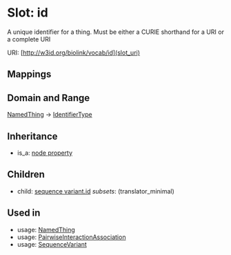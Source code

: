 # Slot: id


A unique identifier for a thing. Must be either a CURIE shorthand for a URI or a complete URI

URI: [http://w3id.org/biolink/vocab/id](slot_uri)
## Mappings

## Domain and Range

[NamedThing](NamedThing.md) -> [IdentifierType](IdentifierType.md)
## Inheritance

 *  is_a: [node property](node_property.md)
## Children

 *  child: [sequence variant.id](sequence_variant_id.md) *subsets*: (translator_minimal)
## Used in

 *  usage: [NamedThing](NamedThing.md)
 *  usage: [PairwiseInteractionAssociation](PairwiseInteractionAssociation.md)
 *  usage: [SequenceVariant](SequenceVariant.md)
